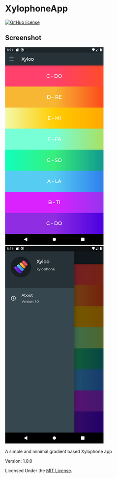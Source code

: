 # XylophoneApp

[![GitHub license](https://img.shields.io/badge/license-MIT-blue.svg)](https://github.com/tonmoy10ms/XylophoneApp/blob/master/LICENSE)

## Screenshot

![](images/screen_02.png)  ![](images/screen_04.png)

 A simple and minimal gradient based Xylophone app

 Version: 1.0.0

 Licensed Under the [MIT License](LICENSE).
